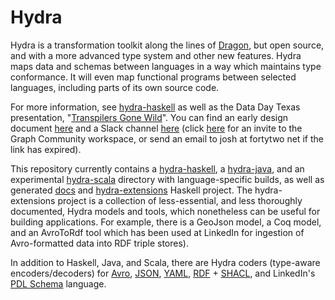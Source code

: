 # Hydra

Hydra is a transformation toolkit along the lines of [Dragon](https://eng.uber.com/dragon-schema-integration-at-uber-scale),
but open source, and with a more advanced type system and other new features.
Hydra maps data and schemas between languages in a way which maintains type conformance.
It will even map functional programs between selected languages, including parts of its own source code.

For more information, see [hydra-haskell](https://github.com/CategoricalData/hydra/tree/main/hydra-haskell)
as well as the Data Day Texas presentation, "[Transpilers Gone Wild](https://www.slideshare.net/joshsh/transpilers-gone-wild-introducing-hydra)".
You can find an early design document [here](https://bit.ly/hydra-design-doc)
and a Slack channel [here](https://bit.ly/hydra-slack)
(click [here](https://join.slack.com/t/graphcommunity/shared_invite/zt-1a6ohrnn9-rXIBwn3L4NSC4cH0c1DN8A) for an invite to the Graph Community workspace, or send an email to josh at fortytwo net if the link has expired).

This repository currently contains a [hydra-haskell](https://github.com/CategoricalData/hydra/tree/main/hydra-haskell),
a [hydra-java](https://github.com/CategoricalData/hydra/tree/main/hydra-java),
and an experimental [hydra-scala](https://github.com/CategoricalData/hydra/tree/main/hydra-scala) directory with language-specific builds,
as well as generated [docs](https://github.com/CategoricalData/hydra/tree/main/docs) and [hydra-extensions](https://github.com/CategoricalData/hydra/tree/main/hydra-extensions) Haskell project.
The hydra-extensions project is a collection of less-essential, and less thoroughly documented, Hydra models and tools, which nonetheless can be useful for building applications.
For example, there is a GeoJson model, a Coq model, and an AvroToRdf tool which has been used at LinkedIn for ingestion of Avro-formatted data into RDF triple stores).

In addition to Haskell, Java, and Scala, there are Hydra coders (type-aware encoders/decoders) for
[Avro](https://avro.apache.org),
[JSON](https://json.org),
[YAML](https://en.wikipedia.org/wiki/YAML),
[RDF](https://www.w3.org/RDF) + [SHACL](https://www.w3.org/TR/shacl),
and LinkedIn's [PDL Schema](https://linkedin.github.io/rest.li/pdl_schema) language.
